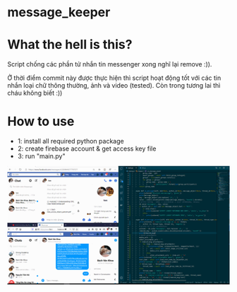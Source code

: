 # message_keeper
# What the hell is this?
Script chống các phần tử nhắn tin messenger xong nghĩ lại remove :)).

Ở thời điểm commit này được thực hiện thì script hoạt động tốt với các tin nhắn loại chữ thông thường, ảnh và video (tested).
Còn trong tương lai thì cháu không biết :))

# How to use
- 1: install all required python package
- 2: create firebase account & get access key file
- 3: run "main.py"

![demo](https://github.com/28dec/message_keeper/blob/master/demo.gif)
